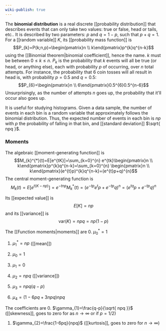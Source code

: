 ```yaml
---
wiki-publish: true
---
```

[]()The **binomial distribution** is a real discrete [[probability distribution]] that describes events that can only take two values: true or false, head or tails, etc.. It is described by two parameters: $p$ and $q=1-p$, such that $p+q=1$. For a [[random variable]] $K$, its [[probability mass function]] is
$$P_{k}=P(k;n,p)=\begin{pmatrix}n \\ k\end{pmatrix}p^{k}q^{n-k}$$
using the [[Binomial theorem|binomial coefficient]], hence the name. $k$ must be between $0\leq k\leq n$. $P_{k}$ is the probability that $k$ events will all be true (or head, or anything else), each with probability $p$ of occurring, over $n$ total attempts. For instance, the probability that 6 coin tosses will all result in head is, with probability $p=0.5$ and $q=0.5$:
$$P_{6}=\begin{pmatrix}n \\ 6\end{pmatrix}0.5^{6}0.5^{n-6}$$
Unsurprisingly, as the number of attempts $n$ goes up, the probability that it'll occur also goes up.

It is useful for studying histograms. Given a data sample, the number of events in each bin is a random variable that approximately follows the binomial distribution. Thus, the expected number of events in each bin is $np$ with $p$ the probability of falling in that bin, and [[standard deviation]] $\sqrt{ npq }$.
### Moments
The algebraic [[moment-generating function]] is
$$M_{k}^{*}(t)=E[e^{tK}]=\sum_{k=0}^{n} e^{tk}\begin{pmatrix}n \\ k\end{pmatrix}p^{k}q^{n-k}=\sum_{k=0}^{n} \begin{pmatrix}n \\ k\end{pmatrix}(e^{t}p)^{k}q^{n-k}=(e^{t}p+q)^{n}$$
The central moment-generating function is
$$M_{k}(t)=E[e^{t(K-np)}]=e^{-tnp}M_{k}^{*}(t)=(e^{-tp}e^{t}p+e^{-tp}q)^{n}=(e^{tq}p+e^{-tp}q)^{n}$$

Its [[expected value]] is
$$E[K]=np$$
and its [[variance]] is
$$\text{var}(K)=npq=np(1-p)$$

The [[Function moments|moments]] are
0. $\mu_{0}^{*}=1$
1. $\mu_{1}^{*}=np$ ([[mean]])

0. $\mu_{0}=1$
1. $\mu_{1}=0$
2. $\mu_{2}=npq$ ([[variance]])
3. $\mu_{3}=npq(q-p)$
4. $\mu_{4}=(1-6pq+3npq)npq$

The coefficients are
0. $\gamma_{1}=\frac{q-p}{\sqrt{ npq }}$ ([[skewness]], goes to zero for as $n\to \infty$ or if $p=1/2$)
1. $\gamma_{2}=\frac{1-6pq}{npq}$ ([[kurtosis]], goes to zero for $n\to \infty$)
